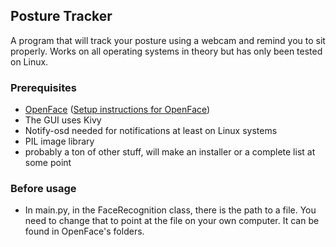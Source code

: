 ## Posture Tracker
<p>
A program that will track your posture using a webcam and remind you to sit properly. Works on all operating systems in theory but has only been tested on Linux.
</p>

### Prerequisites
* <a href="https://github.com/cmusatyalab/openface">OpenFace</a> (<a href="http://cmusatyalab.github.io/openface/setup/">Setup instructions for OpenFace</a>)
* The GUI uses Kivy
* Notify-osd needed for notifications at least on Linux systems
* PIL image library
* probably a ton of other stuff, will make an installer or a complete list at some point

### Before usage
* In main.py, in the FaceRecognition class, there is the path to a file. You need to change that to point at the file on your own computer. It can be found in OpenFace's folders.
